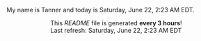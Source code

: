 My name is Tanner and today is Saturday, June 22, 2:23 AM EDT.

<p align="center">This <i>README</i> file is generated <b>every 3 hours</b>!</br>Last refresh: Saturday, June 22, 2:23 AM EDT<br /></p>

